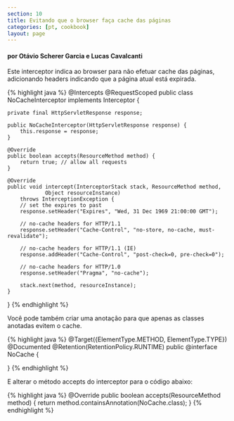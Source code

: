```yaml
---
section: 10
title: Evitando que o browser faça cache das páginas
categories: [pt, cookbook]
layout: page
---
```


<h4>por Otávio Scherer Garcia e Lucas Cavalcanti</h4>

Este interceptor indica ao browser para não efetuar cache das páginas, adicionando headers indicando que a página atual está expirada.

{% highlight java %}
@Intercepts
@RequestScoped
public class NoCacheInterceptor
    implements Interceptor {

    private final HttpServletResponse response;

    public NoCacheInterceptor(HttpServletResponse response) {
        this.response = response;
    }

    @Override
    public boolean accepts(ResourceMethod method) {
        return true; // allow all requests
    }

    @Override
    public void intercept(InterceptorStack stack, ResourceMethod method,
                Object resourceInstance)
        throws InterceptionException {
        // set the expires to past
        response.setHeader("Expires", "Wed, 31 Dec 1969 21:00:00 GMT");

        // no-cache headers for HTTP/1.1
        response.setHeader("Cache-Control", "no-store, no-cache, must-revalidate");

        // no-cache headers for HTTP/1.1 (IE)
        response.addHeader("Cache-Control", "post-check=0, pre-check=0");

        // no-cache headers for HTTP/1.0
        response.setHeader("Pragma", "no-cache");

        stack.next(method, resourceInstance);
    }
}
{% endhighlight %}

Você pode também criar uma anotação para que apenas as classes anotadas evitem o cache.

{% highlight java %}
@Target({ElementType.METHOD, ElementType.TYPE})
@Documented
@Retention(RetentionPolicy.RUNTIME)
public @interface NoCache {

}
{% endhighlight %}

E alterar o método accepts do interceptor para o código abaixo:

{% highlight java %}
@Override
public boolean accepts(ResourceMethod method) {
    return method.containsAnnotation(NoCache.class);
}
{% endhighlight %}
